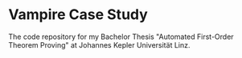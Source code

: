 # Vampire Case Study
The code repository for my Bachelor Thesis "Automated First-Order Theorem Proving" at Johannes Kepler Universität Linz.
